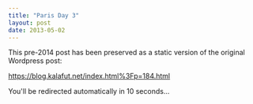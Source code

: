 ```yaml
---
title: "Paris Day 3"
layout: post
date: 2013-05-02
---
```


This pre-2014 post has been preserved as a static version of the original Wordpress post:

https://blog.kalafut.net/index.html%3Fp=184.html

You'll be redirected automatically in 10 seconds...

<head>
  <meta http-equiv="refresh" content="10;url=https://blog.kalafut.net/index.html%3Fp=184.html">
</head>

